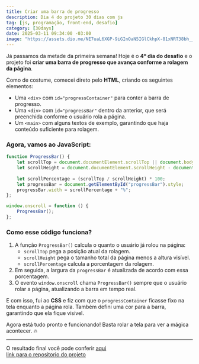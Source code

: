 ```yaml
---
title: Criar uma barra de progresso
description: Dia 4 do projeto 30 dias com js
tag: [js, programação, front-end, desafio]
category: [30days]
date: 2025-03-11 09:34:00 -03:00
image: "https://assets.dio.me/NE7uaL6XGP-9iGInOaN5IGlCkhpX-81xNRT38bh__J0/f:webp/q:80/L2FydGljbGVzL2NvdmVyL2E0YjUyMjFjLTVkMzgtNGY4Mi04MzBlLTc4YTY1NWI4N2RlNi5qcGc"
---
```


Já passamos da metade da primeira semana! Hoje é o **4º dia do desafio** e o projeto foi **criar uma barra de progresso que avança conforme a rolagem da página**.

Como de costume, comecei direto pelo **HTML**, criando os seguintes elementos:

- Uma `<div>` com `id="progressContainer"` para conter a barra de progresso.
- Uma `<div>` com `id="progressBar"` dentro da anterior, que será preenchida conforme o usuário rola a página.
- Um `<main>` com alguns textos de exemplo, garantindo que haja conteúdo suficiente para rolagem.

### Agora, vamos ao **JavaScript**:
```js
function ProgressBar() {
    let scrollTop = document.documentElement.scrollTop || document.body.scrollTop;
	let scrollHeight = document.documentElement.scrollHeight - document.documentElement.clientHeight;
	
	let scrollPercentage = (scrollTop / scrollHeight) * 100;
	let progressBar = document.getElementById("progressBar").style;
	progressBar.width = scrollPercentage + "%";
};

window.onscroll = function () {
	ProgressBar(); 
};
```
### **Como esse código funciona?**

1. A função `ProgressBar()` calcula o quanto o usuário já rolou na página:
    - `scrollTop` pega a posição atual da rolagem.
    - `scrollHeight` pega o tamanho total da página menos a altura visível.
    - `scrollPercentage` calcula a porcentagem da rolagem.
2. Em seguida, a largura da `progressBar` é atualizada de acordo com essa porcentagem.
3. O evento `window.onscroll` chama `ProgressBar()` sempre que o usuário rolar a página, atualizando a barra em tempo real.

E com isso, fui ao **CSS** e fiz com que o `progressContainer` ficasse fixo na tela enquanto a página rola. Também defini uma cor para a barra, garantindo que ela fique visível.

Agora está tudo pronto e funcionando! Basta rolar a tela para ver a mágica
acontecer. 🔥

---

O resultado final você pode conferir
[aqui](https://andra-sun.github.io/30DaysJs/Day04/)
<br/>
[link para o repositorio do projeto](https://github.com/Andra-sun/30DaysJs)